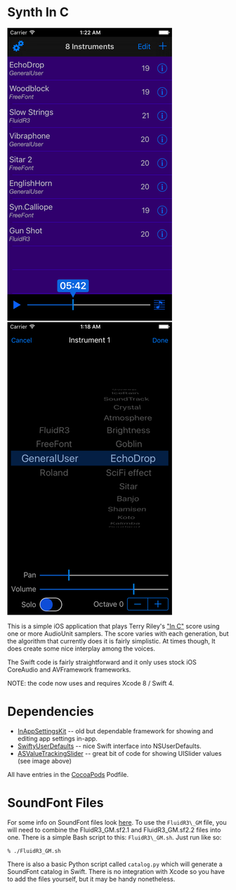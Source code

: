 # Synth In C

![](Screen1.png) ![](Screen2.png)

This is a simple iOS application that plays Terry Riley's ["In C"](https://en.wikipedia.org/wiki/In_C) score
using one or more AudioUnit samplers. The score varies with each generation, but the algorithm that currently
does it is fairly simplistic. At times though, It does create some nice interplay among the voices.

The Swift code is fairly straightforward and it only uses stock iOS CoreAudio and AVFramework frameworks.

NOTE: the code now uses and requires Xcode 8 / Swift 4.

# Dependencies

* [InAppSettingsKit](https://github.com/futuretap/InAppSettingsKit) -- old but dependable framework for
showing and editing app settings in-app.
* [SwiftyUserDefaults](https://github.com/radex/SwiftyUserDefaults) -- nice Swift interface into NSUserDefaults.
* [ASValueTrackingSlider](https://github.com/alskipp/ASValueTrackingSlider) -- great bit of code for showing
UISlider values (see image above)

All have entries in the [CocoaPods](https://cocoapods.org) Podfile.

# SoundFont Files

For some info on SoundFont files look [here](https://musescore.org/en/handbook/soundfont#list). To use the
`FluidR3\_GM` file, you will need to combine the FluidR3\_GM.sf2.1 and FluidR3\_GM.sf2.2 files into one. There
is a simple Bash script to this: `FluidR3\_GM.sh`. Just run like so:

```
% ./FluidR3_GM.sh
```

There is also a basic Python script called `catalog.py` which will generate a SoundFont catalog in Swift. There is
no integration with Xcode so you have to add the files yourself, but it may be handy nonetheless.
